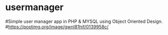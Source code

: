 # usermanager
#Simple user manager app in PHP & MYSQL using Object Oriented Design.
#https://postimg.org/image/gwnl81hif/0139958c/
